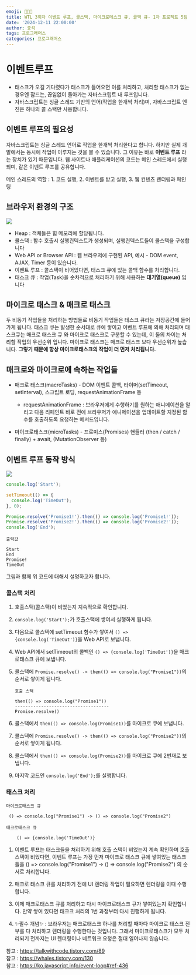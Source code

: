 ```yaml
---
emoji: 👨🏻‍💻
title: WTL 3회차 이벤트 루프, 콜스택, 마이크로테스크 큐, 콜백 큐- 1차 프로젝트 5팀
date: '2024-12-11 22:00:00'
author: 중석
tags: 프로그래머스
categories: 프로그래머스
---
```


# 이벤트루프

- 태스크가 오길 기다렸다가 태스크가 들어오면 이를 처리하고, 처리할 태스크가 없는 경우엔 잠드는, 끊임없이 돌아가는 자바스크립트 내 루프입니다.
- 자바스크립트는 싱글 스레드 기반의 언어(작업을 한개씩 처리)며, 자바스크립트 엔진은 하나의 콜 스택만 사용합니다.

## 이벤트 루프의 필요성

자바스크립트는 싱글 스레드 언어로 작업을 한개씩 처리한다고 합니다. 하지만 실제 개발에서는 동시에 작업이 이루지는 것을
볼 수 있습니다. 그 이유는 바로 **이벤트 루프** 라는 장치가 있기 때문입니다.
웹 사이트나 애플리케이션의 코드는 메인 스레드에서 실행되며, 같은 이벤트 루프를 공유합니다.

메인 스레드의 역할 : 1. 코드 실행, 2. 이벤트를 받고 실행, 3. 웹 컨텐츠 렌더링과 페인팅

## 브라우저 환경의 구조

![](https://img1.daumcdn.net/thumb/R1280x0/?scode=mtistory2&fname=https%3A%2F%2Fblog.kakaocdn.net%2Fdn%2Fdzxj66%2FbtrG8t1ZiKI%2FAHzF6VNt1sihtkwLKQN0B1%2Fimg.png)

- Heap : 객체들은 힙 메모리에 할당됩니다.
- 콜스택 : 함수 호출시 실행컨텍스트가 생성되며, 실행컨텍스트들이 콜스택을 구성합니다
- Web API or Browser API : 웹 브라우저에 구현된 API, 예시 - DOM event, AJAX, Timer 등이 있습니다.
- 이벤트 루프 : 콜스택이 비어있다면, 태스크 큐에 있는 콜백 함수를 처리합니다.
- 태스크 큐 : 작업(Task)을 순차적으로 처리하기 위해 사용하는 **대기열(queue)** 입니다

## 마이크로 태스크 & 매크로 태스크

두 비동기 작업들을 처리하는 방법들로 비동기 작업들은 테스크 큐라는 저장공간에 들어가게 됩니다. 태스크 큐는 발생한 순서대로 큐에 쌓이고 이벤트 루프에 의해 처리되며 태스크큐는 매크로 태스크 큐 와 마이크로 태스크로 구분할 수 있는데, 이 둘의 차이는 처리할 작업의 우선순위 입니다. 마이크로 태스크는 매크로 태스크 보다 우선순위가 높습니다. **그렇기 때문에 항상 마이크로태스크의 작업이 더 먼저 처리됩니다.**

## 매크로와 마이크로에 속하는 작업들

- 매크로 태스크(macroTasks) - DOM 이벤트 콜백, 타이머(setTimeout, setInterval), 스크립트 로딩, requestAnimationFrame 등

  - requestAnimationFrame : 브라우저에게 수행하기를 원하는 애니메이션을 알리고 다음 리페인트 바로 전에 브라우저가 애니메이션을 업데이트할 지정된 함수를 호출하도록 요청하는 메서드입니다.

- 마이크로태스크(microTasks) - 프로미스(Promises) 핸들러 (then / catch / finally) + await, (MutationObserver 등)

## 이벤트 루프 동작 방식

![](https://img1.daumcdn.net/thumb/R1280x0/?scode=mtistory2&fname=https%3A%2F%2Fblog.kakaocdn.net%2Fdn%2FbwBXB5%2FbtrG7XCi7RX%2Fzda2mCgMntycvgkcqBspR1%2Fimg.png)

```js
console.log('Start');

setTimeout(() => {
  console.log('TimeOut');
}, 0);

Promise.resolve('Promise1!').then(() => console.log('Promise1!'));
Promise.resolve('Promise2!').then(() => console.log('Promise2!'));
console.log('End');
```

```
출력값

Start
End
Promise!
TimeOut
```

그림과 함께 위 코드에 대해서 설명하고자 합니다.

### 콜스택 처리

1. 호출스택(콜스택)이 비었는지 지속적으로 확인합니다.
2. `console.log('Start');`가 호출스택에 쌓여서 실행하게 됩니다.
3. 다음으로 콜스택에 setTimeout 함수가 쌓여서 `() => {console.log('TimeOut')}`을 Web API로 보냅니다.
4. Web API에서 setTimeout의 콜백인 `() => {console.log('TimeOut')}`을 매크로태스크 큐에 보냅니다.
5. 콜스택에 `Promise.resolve() -> then(() => console.log("Promise1"))`의 순서로 쌓이게 됩니다.

   ```
   호출 스택

   then(() => console.log("Promise1"))
   ------------------------------------
   Promise.resolve()
   ```

6. 콜스택에서 `then(() => console.log(Promise1))`를 마이크로 큐에 보냅니다.
7. 콜스택에 `Promise.resolve() -> then(() => console.log("Promise2"))`의 순서로 쌓이게 됩니다.
8. 콜스택에서 `then(() => console.log(Promise2))`를 마이크로 큐에 2번재로 보냅니다.
9. 마지막 코드인 `console.log('End');`를 실행합니다.

### 태스크 처리

```
마이크로태스크 큐

 () => console.log("Promise1") -> () => console.log("Promise2")

매크로태스크 큐

    () => {console.log('TimeOut')}
```

1. 이벤트 루프는 태스크들을 처리하기 위해 호출 스택이 비었는지 계속 확인하며 호출 스택이 비었다면, 이벤트 루프는 가장 먼저 마이크로 태스크 큐에 쌓여있는 태스크들을 () => console.log("Promise1") -> () => console.log("Promise2") 의 순서로 처리합니다.

2. 매크로 태스크 큐를 처리하기 전에 UI 렌더링 작업이 필요하면 렌더링을 이때 수행합니다.

3. 이제 매크로태스크 큐를 처리하고 다시 마이크로태스크 큐가 쌓여있는지 확인합니다. 만약 쌓여 있다면 태크크 처리의 1번 과정부터 다시 진행하게 됩니다.

4. ✨필수 개념✨ : 브라우저는 매크로태스크 하나를 처리할 때마다 마이크로 태스크 전부를 다 처리하고 렌더링을 수행한다는 것입니다. 그래서 마이크로태스크가 모두 처리되기 전까지는 UI 렌더링이나 네트워크 요청은 절대 일어나지 않습니다.

참고 : https://talkwithcode.tistory.com/89  
참고 : https://whales.tistory.com/130  
참고 : https://ko.javascript.info/event-loop#ref-436

```toc

```
